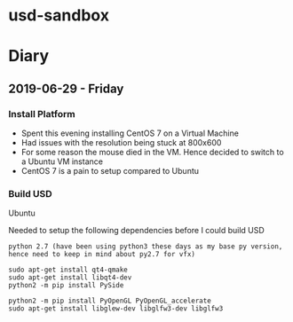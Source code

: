 # usd-sandbox


# Diary


## 2019-06-29 - Friday


### Install Platform 
- Spent this evening installing CentOS 7 on a Virtual Machine
- Had issues with the resolution being stuck at 800x600
- For some reason the mouse died in the VM. Hence decided to switch to a Ubuntu VM instance
- CentOS 7 is a pain to setup compared to Ubuntu


### Build USD
Ubuntu

Needed to setup the following dependencies before I could build USD
```
python 2.7 (have been using python3 these days as my base py version, hence need to keep in mind about py2.7 for vfx)

sudo apt-get install qt4-qmake
sudo apt-get install libqt4-dev
python2 -m pip install PySide

python2 -m pip install PyOpenGL PyOpenGL_accelerate
sudo apt-get install libglew-dev libglfw3-dev libglfw3

```
